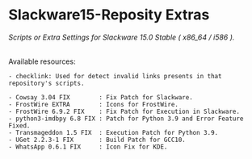 # Slackware15-Reposity Extras
*Scripts or Extra Settings for Slackware 15.0 Stable ( x86_64 / i586 ).*
<br/><br/>

Available resources:
```
- checklink: Used for detect invalid links presents in that repository's scripts.

- Cowsay 3.04 FIX        : Fix Patch for Slackware.
- FrostWire EXTRA        : Icons for FrostWire.
- FrostWire 6.9.2 FIX    : Fix Patch for Execution in Slackware.
- python3-imdbpy 6.8 FIX : Patch for Python 3.9 and Error Feature Fixed.
- Transmageddon 1.5 FIX  : Execution Patch for Python 3.9.
- UGet 2.2.3-1 FIX       : Build Patch for GCC10.
- WhatsApp 0.6.1 FIX     : Icon Fix for KDE.
```
